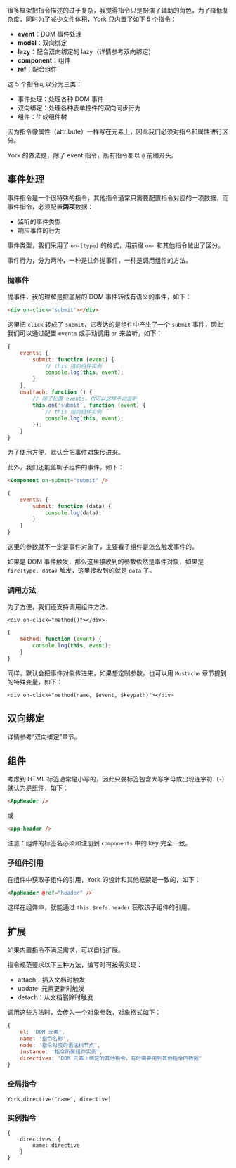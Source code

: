 很多框架把指令描述的过于复杂，我觉得指令只是扮演了辅助的角色，为了降低复杂度，同时为了减少文件体积，York 只内置了如下 5 个指令：

* **event**：DOM 事件处理
* **model**：双向绑定
* **lazy**：配合双向绑定的 lazy（详情参考双向绑定）
* **component**：组件
* **ref**：配合组件

这 5 个指令可以分为三类：

* 事件处理：处理各种 DOM 事件
* 双向绑定：处理各种表单控件的双向同步行为
* 组件：生成组件树

因为指令像属性（attribute）一样写在元素上，因此我们必须对指令和属性进行区分。

York 的做法是，除了 event 指令，所有指令都以 `@` 前缀开头。

## 事件处理

事件指令是一个很特殊的指令，其他指令通常只需要配置指令对应的一项数据，而事件指令，必须配置**两项**数据：

* 监听的事件类型
* 响应事件的行为

事件类型，我们采用了 `on-[type]` 的格式，用前缀 `on-` 和其他指令做出了区分。

事件行为，分为两种，一种是往外抛事件，一种是调用组件的方法。

### 抛事件

抛事件，我的理解是把底层的 DOM 事件转成有语义的事件，如下：

```html
<div on-click="submit"></div>
```

这里把 `click` 转成了 `submit`，它表达的是组件中产生了一个 `submit` 事件，因此我们可以通过配置 `events` 或手动调用 `on` 来监听，如下：

```javascript
{
    events: {
        submit: function (event) {
            // this 指向组件实例
            console.log(this, event);
        }
    },
    onattach: function () {
        // 除了配置 events，也可以这样手动监听
        this.on('submit', function (event) {
            // this 指向组件实例
            console.log(this, event);
        });
    }
}
```

为了使用方便，默认会把事件对象传进来。

此外，我们还能监听子组件的事件，如下：

```html
<Component on-submit="submit" />
```

```javascript
{
    events: {
        submit: function (data) {
            console.log(data);
        }
    }
}
```

这里的参数就不一定是事件对象了，主要看子组件是怎么触发事件的。

如果是 DOM 事件触发，那么这里接收到的参数依然是事件对象，如果是 `fire(type, data)` 触发，这里接收到的就是 `data` 了。

### 调用方法

为了方便，我们还支持调用组件方法。

```
<div on-click="method()"></div>
```

```javascript
{
    method: function (event) {
        console.log(this, event);
    }
}
```

同样，默认会把事件对象传进来，如果想定制参数，也可以用 `Mustache` 章节提到的特殊变量，如下：

```
<div on-click="method(name, $event, $keypath)"></div>
```

## 双向绑定

详情参考“双向绑定”章节。

## 组件

考虑到 HTML 标签通常是小写的，因此只要标签包含大写字母或出现连字符（-）就认为是组件，如下：

```html
<AppHeader />
```

或

```html
<app-header />
```

注意：组件的标签名必须和注册到 `components` 中的 key 完全一致。

### 子组件引用

在组件中获取子组件的引用，York 的设计和其他框架是一致的，如下：

```html
<AppHeader @ref="header" />
```

这样在组件中，就能通过 `this.$refs.header` 获取该子组件的引用。


## 扩展

如果内置指令不满足需求，可以自行扩展。

指令规范要求以下三种方法，编写时可按需实现：

* attach：插入文档时触发
* update: 元素更新时触发
* detach：从文档删除时触发

调用这些方法时，会传入一个对象参数，对象格式如下：

```javascript
{
    el: 'DOM 元素',
    name: '指令名称',
    node: '指令对应的语法树节点',
    instance: '指令所属组件实例',
    directives: 'DOM 元素上绑定的其他指令，有时需要用到其他指令的数据'
}
```



### 全局指令

```
York.directive('name', directive)
```

### 实例指令

```
{
    directives: {
        name: directive
    }
}
```
